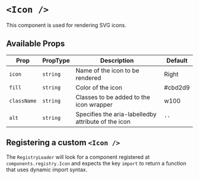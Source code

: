 # `<Icon />`

This component is used for rendering SVG icons.

## Available Props

| Prop        | PropType | Description                                         | Default |
| ----------- | -------- | --------------------------------------------------- | ------- |
| `icon`      | `string` | Name of the icon to be rendered                     | Right   |
| `fill`      | `string` | Color of the icon                                   | #cbd2d9 |
| `className` | `string` | Classes to be added to the icon wrapper             | w100    |
| `alt`       | `string` | Specifies the aria-labelledby attribute of the icon | `''`    |

## Registering a custom `<Icon />`

The `RegistryLoader` will look for a component registered at `components.registry.Icon` and expects the key `import` to return a function that uses dynamic import syntax.
